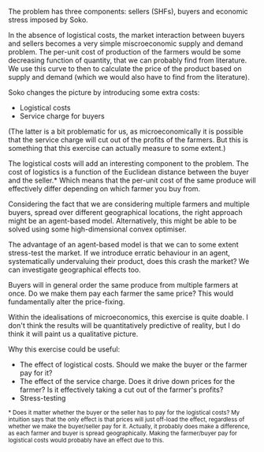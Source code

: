 The problem has three components: sellers (SHFs), buyers and economic stress imposed by Soko.

In the absence of logistical costs, the market interaction between buyers and sellers becomes a very simple miscroeconomic supply and demand problem. The per-unit cost of production of the farmers would be some decreasing function of quantity, that we can probably find from literature. We use this curve to then to calculate the price of the product based on supply and demand (which we would also have to find from the literature).

Soko changes the picture by introducing some extra costs:

- Logistical costs
- Service charge for buyers

(The latter is a bit problematic for us, as microeconomically it is possible that the service charge will cut out of the profits of the farmers. But this is something that this exercise can actually measure to some extent.)

The logistical costs will add an interesting component to the problem. The cost of logistics is a function of the Euclidean distance between the buyer and the seller.\* Which means that the per-unit cost of the same produce will effectively differ depending on which farmer you buy from.

Considering the fact that we are considering multiple farmers and multiple buyers, spread over different geographical locations, the right approach might be an agent-based model. Alternatively, this might be able to be solved using some high-dimensional convex optimiser.

The advantage of an agent-based model is that we can to some extent stress-test the market. If we introduce erratic behaviour in an agent, systematically undervaluing their product, does this crash the market? We can investigate geographical effects too.

Buyers will in general order the same produce from multiple farmers at once. Do we make them pay each farmer the same price? This would fundamentally alter the price-fixing.

Within the idealisations of microeconomics, this exercise is quite doable. I don't think the results will be quantitatively predictive of reality, but I do think it will paint us a qualitative picture.

Why this exercise could be useful:

- The effect of logistical costs. Should we make the buyer or the farmer pay for it?
- The effect of the service charge. Does it drive down prices for the farmer? Is it effectively taking a cut out of the farmer's profits?
- Stress-testing

<small> \* Does it matter whether the buyer or the seller has to pay for the logistical costs? My intuition says that the only effect is that prices will just off-load the effect, regardless of whether we make the buyer/seller pay for it. Actually, it probably does make a difference, as each farmer and buyer is spread geographically. Making the farmer/buyer pay for logistical costs would probably have an effect due to this. </small>
<!--stackedit_data:
eyJoaXN0b3J5IjpbMTEzNzg4MjAwNywxOTk3MzU4NjY0LDEwND
c2NTI4ODRdfQ==
-->